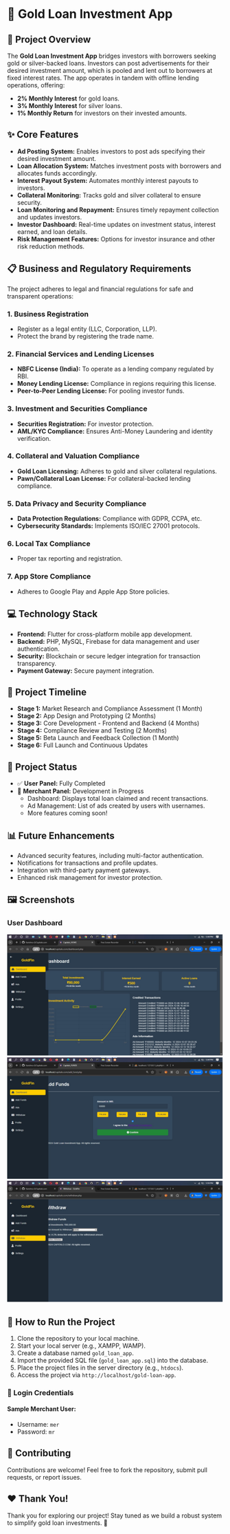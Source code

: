 # 🏦 Gold Loan Investment App  

## 📖 Project Overview  
The **Gold Loan Investment App** bridges investors with borrowers seeking gold or silver-backed loans. Investors can post advertisements for their desired investment amount, which is pooled and lent out to borrowers at fixed interest rates. The app operates in tandem with offline lending operations, offering:  
- **2% Monthly Interest** for gold loans.  
- **3% Monthly Interest** for silver loans.  
- **1% Monthly Return** for investors on their invested amounts.  

## ✨ Core Features  
- **Ad Posting System:** Enables investors to post ads specifying their desired investment amount.  
- **Loan Allocation System:** Matches investment posts with borrowers and allocates funds accordingly.  
- **Interest Payout System:** Automates monthly interest payouts to investors.  
- **Collateral Monitoring:** Tracks gold and silver collateral to ensure security.  
- **Loan Monitoring and Repayment:** Ensures timely repayment collection and updates investors.  
- **Investor Dashboard:** Real-time updates on investment status, interest earned, and loan details.  
- **Risk Management Features:** Options for investor insurance and other risk reduction methods.  

## 📋 Business and Regulatory Requirements  
The project adheres to legal and financial regulations for safe and transparent operations:  

### 1. Business Registration  
- Register as a legal entity (LLC, Corporation, LLP).  
- Protect the brand by registering the trade name.  

### 2. Financial Services and Lending Licenses  
- **NBFC License (India):** To operate as a lending company regulated by RBI.  
- **Money Lending License:** Compliance in regions requiring this license.  
- **Peer-to-Peer Lending License:** For pooling investor funds.  

### 3. Investment and Securities Compliance  
- **Securities Registration:** For investor protection.  
- **AML/KYC Compliance:** Ensures Anti-Money Laundering and identity verification.  

### 4. Collateral and Valuation Compliance  
- **Gold Loan Licensing:** Adheres to gold and silver collateral regulations.  
- **Pawn/Collateral Loan License:** For collateral-backed lending compliance.  

### 5. Data Privacy and Security Compliance  
- **Data Protection Regulations:** Compliance with GDPR, CCPA, etc.  
- **Cybersecurity Standards:** Implements ISO/IEC 27001 protocols.  

### 6. Local Tax Compliance  
- Proper tax reporting and registration.  

### 7. App Store Compliance  
- Adheres to Google Play and Apple App Store policies.  

## 💻 Technology Stack  
- **Frontend:** Flutter for cross-platform mobile app development.  
- **Backend:** PHP, MySQL, Firebase for data management and user authentication.  
- **Security:** Blockchain or secure ledger integration for transaction transparency.  
- **Payment Gateway:** Secure payment integration.  

## 📅 Project Timeline  
- **Stage 1:** Market Research and Compliance Assessment (1 Month)  
- **Stage 2:** App Design and Prototyping (2 Months)  
- **Stage 3:** Core Development - Frontend and Backend (4 Months)  
- **Stage 4:** Compliance Review and Testing (2 Months)  
- **Stage 5:** Beta Launch and Feedback Collection (1 Month)  
- **Stage 6:** Full Launch and Continuous Updates  

## 🔄 Project Status  
- ✅ **User Panel:** Fully Completed  
- 🚧 **Merchant Panel:** Development in Progress  
  - Dashboard: Displays total loan claimed and recent transactions.  
  - Ad Management: List of ads created by users with usernames.  
  - More features coming soon!  

## 📊 Future Enhancements  
- Advanced security features, including multi-factor authentication.  
- Notifications for transactions and profile updates.  
- Integration with third-party payment gateways.  
- Enhanced risk management for investor protection.  


## 🖼️ Screenshots

### User Dashboard
![User Dashboard](./Screenshots/banner.jpg "User Dashboard Screenshot")
![User Dashboard](./Screenshots/funds.jpg "Add Funds Section Screenshot")
![User Dashboard](./Screenshots/withdrawal.jpg "Withdrawal Section Screenshot")

## 🌟 How to Run the Project  
1. Clone the repository to your local machine.  
2. Start your local server (e.g., XAMPP, WAMP).  
3. Create a database named `gold_loan_app`.  
4. Import the provided SQL file (`gold_loan_app.sql`) into the database.  
5. Place the project files in the server directory (e.g., `htdocs`).  
6. Access the project via `http://localhost/gold-loan-app`.  

### 👥 Login Credentials  
#### Sample Merchant User:  
- Username: `mer`  
- Password: `mr`  

## 🤝 Contributing  
Contributions are welcome! Feel free to fork the repository, submit pull requests, or report issues.  

## ❤️ Thank You!  
Thank you for exploring our project! Stay tuned as we build a robust system to simplify gold loan investments. 🚀  
